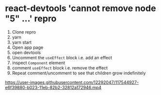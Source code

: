 

# react-devtools 'cannot remove node "5" ...' repro

1. Clone repro
1. yarn
1. yarn start
1. Open app page
1. open devtools
1. Uncomment the `useEffect` block i.e. add an effect
1. inspect `Component` element
1. comment `useEffect` block i.e. remove the effect
1. Repeat comment/uncomment to see that children grow indefinitely

https://user-images.githubusercontent.com/12292047/117544927-e6f39880-b023-11eb-82b2-32812a172946.mp4


